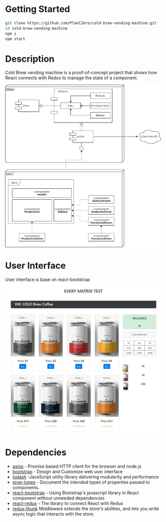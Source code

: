 # Getting Started
```sh
git clone https://github.com/PlanCZero/cold-brew-vending-machine.git
cd cold-brew-vending-machine
npm i
npm start
```

# Description
Cold Brew vending machine is a proof-of-concept project that shows how React connects with Redux to manage the state of a component.

![Code Structure](https://github.com/PlanCZero/cold-brew-vending-machine/blob/md/public/images/coldbrew.jpg?raw=true)

# User Interface

User interface is base on react-bootstrap
![Vending Machine User Interface](https://github.com/PlanCZero/cold-brew-vending-machine/blob/md/public/images/ui.jpeg?raw=true)

# Dependencies

* [axios](https://github.com/axios/axios) - Promise based HTTP client for the browser and node.js
* [bootstrap](https://getbootstrap.com/) - Design and Customize web user interface
* [lodash](https://lodash.com/) -JavaScript utility library delivering modularity and performance
* [prop-types](https://github.com/facebook/prop-types) - Document the intended types of properties passed to components.
* [react-bootstrap](https://react-bootstrap.github.io/) - Using Bootstrap's javascript library in React component without unneeded dependencies
* [react-redux](https://github.com/reduxjs/react-redux) - The library to connect React with Redux
* [redux-thunk](https://github.com/reduxjs/redux-thunk) Middleware extends the store's abilities, and lets you write async logic that interacts with the store.